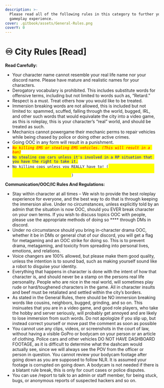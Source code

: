 ```yaml
---
description: >-
  Please read all of the following rules in this category to further your
  gameplay experience.
cover: .gitbook/assets/General-Rules.png
coverY: 0
---
```


# ♾ City Rules \[Read]

**Read Carefully:**

* Your character name cannot resemble your real life name nor your discord name. Please have mature and realistic names for your characters.
* Derogatory vocabulary is prohibited. This includes substitute words for offensive terms, including but not limited to words such as, “Retard.”
* Respect is a must. Treat others how you would like to be treated.
* Immersion breaking words are not allowed, this is included but not limited to: spammed, scuffed, falling through the world, bugged, IRL, and other such words that would equivalate the city into a video game, as this is roleplay, this is your character’s “real” world, and should be treated as such.
* Mechanics cannot powergame their mechanic perms to repair vehicles while being chased by police or doing other active crimes.
* Going OOC in any form will result in a punishment.
* _<mark style="color:red;">`No killing EMS or stealing EMS vehicles. (This will result in a ban)`</mark>_
* <mark style="color:blue;">`No stealing cop cars unless it's involved in a RP situation that you have the right to take it.`</mark>
* `No killing cops unless you REALLY have to! (`<mark style="color:yellow;">`Example: your at war with another gang and the cops come and intervene by firing, you have the right to fire back`</mark>`)`

**Communication/OOC/IC Rules And Regulations:**

* Stay within character at all times – We wish to provide the best roleplay experience for everyone, and the best way to do that is through keeping the immersion alive. Under no circumstances, unless explicitly told by an admin that the situation is now OOC, should you EVER break character on your own terms. If you wish to discuss topics OOC with people, please use the appropriate methods of doing so **** through DMs in discord.
* Under no circumstance should you bring in-character drama OOC, whether it be in DMs or general chat of our discord, you will get a flag for metagaming and an OOC strike for doing so. This is to prevent drama, metagaming, and toxicity from spreading into personal lives, emotions, and relations.
* Voice changers are 100% allowed, but please make them good quality, unless the intention is to sound bad, such as making yourself sound like a robot to disguise your identity.
* Everything that happens in character is done with the intent of how that character is, and should never be a stamp on the persons real life personality. People who are nice in the real world, will sometimes play rude or hard/toughened characters in the game. All in character insults and beef must be retaliated and settled within the city’s borders.
* As stated in the General Rules, there should be NO immersion breaking words like cousins, neighbors, bugged, grinding, and so on. This insinuates that you are in a video game, and good role players, who take the hobby and server seriously, will probably get annoyed and are likely to lose immersion from such words. Do not apologize if you slip up, but instead correct yourself or move past the comment as soon as possible
* You cannot use any clips, videos, or screenshots in the court of law, without having a visible GoPro or bodycam on your person or an article of clothing. Police cars and other vehicles DO NOT HAVE DASHBOARD FOOTAGE, as it is difficult to determine what the dashcam would actually see, since we will always see the POV from the officer or person in question. You cannot review your bodycam footage after going down as you are supposed to follow NLR. It is assumed your footage is corrupted on going down. A bodycam is not needed if there is a blatant rule break, this is only for court cases or police disputes.
* You can use /report to talk to an admin or staff member, for being stuck, bugs, or anonymous reports of suspected hackers and so on.
